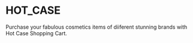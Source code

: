 # HOT_CASE
Purchase your fabulous cosmetics items of diiferent stunning brands with Hot Case Shopping Cart.
